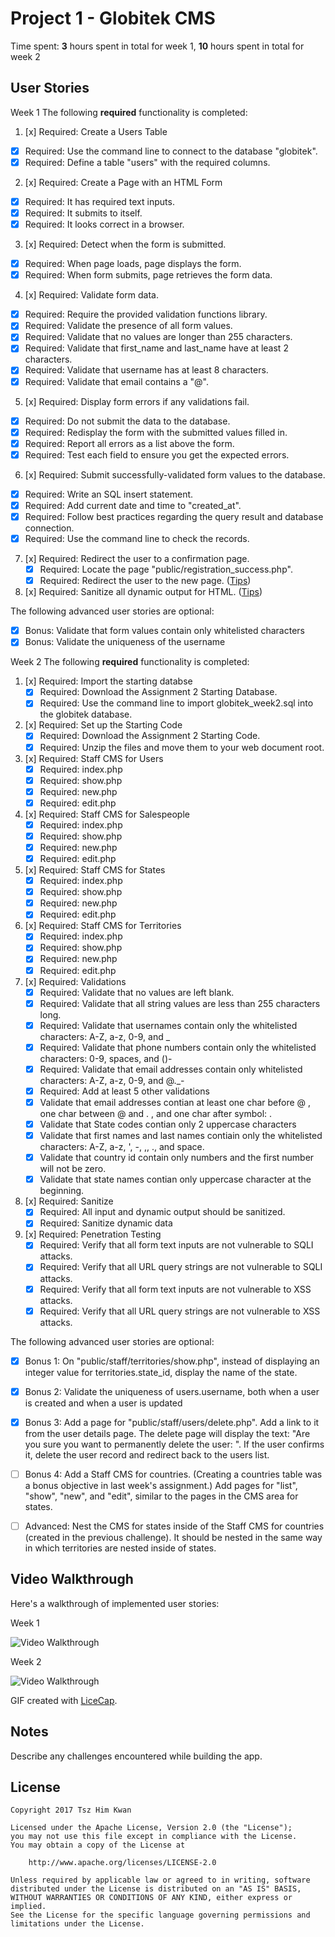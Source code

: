 # Project 1 - Globitek CMS

Time spent: **3** hours spent in total for week 1, **10** hours spent in total for week 2

## User Stories

Week 1
The following **required** functionality is completed:

1. [x]  Required: Create a Users Table
  * [x]  Required: Use the command line to connect to the database "globitek".
  * [x]  Required: Define a table "users" with the required columns.

2. [x]  Required: Create a Page with an HTML Form
  * [x]  Required: It has required text inputs.
  * [x]  Required: It submits to itself.
  * [x]  Required: It looks correct in a browser.
  
3. [x]  Required: Detect when the form is submitted.
  * [x]  Required: When page loads, page displays the form.
  * [x]  Required: When form submits, page retrieves the form data.

4. [x]  Required: Validate form data.
  * [x]  Required: Require the provided validation functions library.
  * [x]  Required: Validate the presence of all form values.
  * [x]  Required: Validate that no values are longer than 255 characters.
  * [x]  Required: Validate that first\_name and last\_name have at least 2 characters.
  * [x]  Required: Validate that username has at least 8 characters.
  * [x]  Required: Validate that email contains a "@".

5. [x]  Required: Display form errors if any validations fail.
  * [x]  Required: Do not submit the data to the database.
  * [x]  Required: Redisplay the form with the submitted values filled in.
  * [x]  Required: Report all errors as a list above the form.
  * [x]  Required: Test each field to ensure you get the expected errors.

6. [x]  Required: Submit successfully-validated form values to the database.
  * [x]  Required: Write an SQL insert statement.
  * [x]  Required: Add current date and time to "created\_at".
  * [x]  Required: Follow best practices regarding the query result and database connection.
  * [x]  Required: Use the command line to check the records.

7. [x]  Required: Redirect the user to a confirmation page.
    * [x]  Required: Locate the page "public/registration\_success.php".
    * [x]  Required: Redirect the user to the new page. ([Tips](#!hints))

8. [x]  Required: Sanitize all dynamic output for HTML. ([Tips](#!hints))


The following advanced user stories are optional:

* [x]  Bonus: Validate that form values contain only whitelisted characters
* [x]  Bonus: Validate the uniqueness of the username

Week 2
The following **required** functionality is completed:

1. [x]  Required: Import the starting databse
    * [x]  Required: Download the Assignment 2 Starting Database.
    * [x]  Required: Use the command line to import globitek_week2.sql into the globitek database.

2. [x]  Required: Set up the Starting Code
    * [x]  Required: Download the Assignment 2 Starting Code.
    * [x]  Required: Unzip the files and move them to your web document root.

3. [x]  Required: Staff CMS for Users
    * [x]  Required: index.php
    * [x]  Required: show.php
    * [x]  Required: new.php
    * [x]  Required: edit.php

4. [x]  Required: Staff CMS for Salespeople
    * [x]  Required: index.php
    * [x]  Required: show.php
    * [x]  Required: new.php
    * [x]  Required: edit.php

5. [x]  Required: Staff CMS for States
    * [x]  Required: index.php
    * [x]  Required: show.php
    * [x]  Required: new.php
    * [x]  Required: edit.php

6. [x]  Required: Staff CMS for Territories
    * [x]  Required: index.php
    * [x]  Required: show.php
    * [x]  Required: new.php
    * [x]  Required: edit.php

7. [x]  Required: Validations
   * [x]  Required: Validate that no values are left blank.
   * [x]  Required: Validate that all string values are less than 255 characters long.
   * [x]  Required: Validate that usernames contain only the whitelisted characters: A-Z, a-z, 0-9, and _
   * [x]  Required: Validate that phone numbers contain only the whitelisted characters: 0-9, spaces, and ()-
   * [x]  Required: Validate that email addresses contain only whitelisted characters: A-Z, a-z, 0-9, and @._-
   * [x]  Required: Add at least 5 other validations
     - [x]  Validate that email addresses contian at least one char before @ , one char between @ and . , and one char after symbol: .
     - [x]  Validate that State codes contian only 2 uppercase characters
     - [x]  Validate that first names and last names contiain only the whitelisted characters: A-Z, a-z, ', -, ,, ., and space.
     - [x]  Validate that country id contain only numbers and the first number will not be zero.
     - [x]  Validate that state names contian only uppercase character at the beginning.
   
8. [x]  Required: Sanitize
   * [x]  Required: All input and dynamic output should be sanitized.
   * [x]  Required: Sanitize dynamic data

9. [x] Required: Penetration Testing
   * [x]  Required: Verify that all form text inputs are not vulnerable to SQLI attacks.
   * [x]  Required: Verify that all URL query strings are not vulnerable to SQLI attacks. 
   * [x]  Required: Verify that all form text inputs are not vulnerable to XSS attacks.
   * [x]  Required: Verify that all URL query strings are not vulnerable to XSS attacks.

The following advanced user stories are optional:

* [x]  Bonus 1: On "public/staff/territories/show.php", instead of displaying an integer value for territories.state_id, display the name of the state.

* [x]  Bonus 2: Validate the uniqueness of users.username, both when a user is created and when a user is updated


* [x]  Bonus 3: Add a page for "public/staff/users/delete.php". Add a link to it from the user details page. The delete page will display the text: "Are you sure you want to permanently delete the user: ". If the user confirms it, delete the user record and redirect back to the users list.

* [ ]  Bonus 4: Add a Staff CMS for countries. (Creating a countries table was a bonus objective in last week's assignment.) Add pages for "list", "show", "new", and "edit", similar to the pages in the CMS area for states.

* [ ]  Advanced: Nest the CMS for states inside of the Staff CMS for countries (created in the previous challenge). It should be nested in the same way in which territories are nested inside of states.

## Video Walkthrough

Here's a walkthrough of implemented user stories:

Week 1

<img src='http://i.imgur.com/ya4Cb7Z.gif' title='Video Walkthrough' width='' alt='Video Walkthrough' />

Week 2

<img src='http://i.imgur.com/u1neDPm.gif' title='Video Walkthrough' width='' alt='Video Walkthrough' />

GIF created with [LiceCap](http://www.cockos.com/licecap/).

## Notes

Describe any challenges encountered while building the app.

## License

    Copyright 2017 Tsz Him Kwan

    Licensed under the Apache License, Version 2.0 (the "License");
    you may not use this file except in compliance with the License.
    You may obtain a copy of the License at

        http://www.apache.org/licenses/LICENSE-2.0

    Unless required by applicable law or agreed to in writing, software
    distributed under the License is distributed on an "AS IS" BASIS,
    WITHOUT WARRANTIES OR CONDITIONS OF ANY KIND, either express or implied.
    See the License for the specific language governing permissions and
    limitations under the License.
